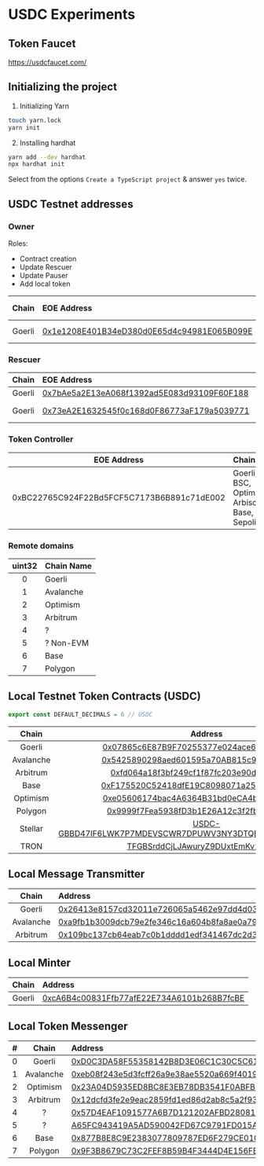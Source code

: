 # USDC Experiments

## Token Faucet

https://usdcfaucet.com/

## Initializing the project

1. Initializing Yarn

```bash
touch yarn.lock
yarn init
```

2. Installing hardhat

```bash
yarn add --dev hardhat
npx hardhat init
```

Select from the options `Create a TypeScript project` & answer `yes` twice.

## USDC Testnet addresses

### Owner

Roles:
- Contract creation
- Update Rescuer
- Update Pauser
- Add local token

|Chain|EOE Address|Contract Name|
|:-:|:-|:-|
|Goerli|[0x1e1208E401B34eD380d0E65d4c94981E065B099E](https://goerli.etherscan.io/address/0x1e1208E401B34eD380d0E65d4c94981E065B099E)| Token Minter|

### Rescuer

|Chain|EOE Address|Contract|
|:-:|:-|:-|
|Goerli|[0x7bAe5a2E13eA068f1392ad5E083d93109F60F188](https://goerli.etherscan.io/address/0x7bAe5a2E13eA068f1392ad5E083d93109F60F188)| |
|Goerli|[0x73eA2E1632545f0c168d0F86773aF179a5039771](https://goerli.etherscan.io/address/0x73eA2E1632545f0c168d0F86773aF179a5039771)| Local Minter|

### Token Controller
|EOE Address|Chains|
|:-:|:-|
|0xBC22765C924F22Bd5FCF5C7173B6B891c71dE002|Goerli, BSC, Optimism, Arbiscan, Base, Sepolia|

### Remote domains

|uint32|Chain Name|
|:-:|:-|
|0|Goerli|
|1|Avalanche|
|2|Optimism|
|3|Arbitrum|
|4|?|
|5|? Non-EVM|
|6|Base|
|7|Polygon|

## Local Testnet Token Contracts (USDC)

```ts
export const DEFAULT_DECIMALS = 6 // USDC
```

<!-- https://www.circle.com/en/multichain-usdc -->

|Chain|Address|
|:-:|:-:|
|Goerli|[0x07865c6E87B9F70255377e024ace6630C1Eaa37F](https://goerli.etherscan.io/address/0x07865c6E87B9F70255377e024ace6630C1Eaa37F)|
|Avalanche|[0x5425890298aed601595a70AB815c96711a31Bc65](https://testnet.snowtrace.io/token/0x5425890298aed601595a70ab815c96711a31bc65)|
|Arbitrum|[0xfd064a18f3bf249cf1f87fc203e90d8f650f2d63](https://goerli.arbiscan.io/token/0xfd064a18f3bf249cf1f87fc203e90d8f650f2d63)|
|Base|[0xF175520C52418dfE19C8098071a252da48Cd1C19](https://goerli.basescan.org/token/0xf175520c52418dfe19c8098071a252da48cd1c19)|
|Optimism|[0xe05606174bac4A6364B31bd0eCA4bf4dD368f8C6](https://goerli-optimism.etherscan.io/token/0xe05606174bac4a6364b31bd0eca4bf4dd368f8c6)|
|Polygon|[0x9999f7Fea5938fD3b1E26A12c3f2fb024e194f97](https://mumbai.polygonscan.com/token/0x9999f7fea5938fd3b1e26a12c3f2fb024e194f97)|
|Stellar|[USDC-GBBD47IF6LWK7P7MDEVSCWR7DPUWV3NY3DTQEVFL4NAT4AQH3ZLLFLA5](https://stellar.expert/explorer/testnet/asset/USDC-GBBD47IF6LWK7P7MDEVSCWR7DPUWV3NY3DTQEVFL4NAT4AQH3ZLLFLA5)|
|TRON|[TFGBSrddCjLJAwuryZ9DUxtEmKv13BPjnh](https://shasta.tronscan.org/#/contract/TFGBSrddCjLJAwuryZ9DUxtEmKv13BPjnh)|


## Local Message Transmitter

|Chain|Address|
|:-:|:-|
|Goerli|[0x26413e8157cd32011e726065a5462e97dd4d03d9]()|
|Avalanche|[0xa9fb1b3009dcb79e2fe346c16a604b8fa8ae0a79]()|
|Arbitrum|[0x109bc137cb64eab7c0b1dddd1edf341467dc2d35]()|

## Local Minter

|Chain|Address|
|:-:|:-|
|Goerli|[0xcA6B4c00831Ffb77afE22E734A6101b268B7fcBE](https://goerli.etherscan.io/address/0xcA6B4c00831Ffb77afE22E734A6101b268B7fcBE)|


## Local Token Messenger

|#|Chain|Address|
|:-:|:-:|:-|
|0|Goerli|[0xD0C3DA58F55358142B8D3E06C1C30C5C6114EFE8]()|
|1|Avalanche|[0xeb08f243e5d3fcff26a9e38ae5520a669f4019d0]()|
|2|Optimism|[0x23A04D5935ED8BC8E3EB78DB3541F0ABFB001C6E](https://goerli-optimism.etherscan.io/address/0x23a04d5935ed8bc8e3eb78db3541f0abfb001c6e)|
|3|Arbitrum|[0x12dcfd3fe2e9eac2859fd1ed86d2ab8c5a2f9352]()|
|4|?|[0x57D4EAF1091577A6B7D121202AFBD2808134F117]()|
|5|?|[A65FC943419A5AD590042FD67C9791FD015ACF53A54CC823EDB8FF81B9ED722E]()|
|6|Base|[0x877B8E8C9E2383077809787ED6F279CE01CB4CC8](https://goerli.basescan.org/address/0x877b8e8c9e2383077809787ed6f279ce01cb4cc8)|
|7|Polygon|[0x9F3B8679C73C2FEF8B59B4F3444D4E156FB70AA5]()|
